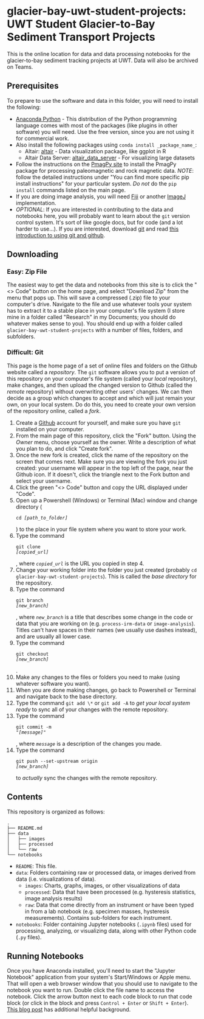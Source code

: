 # glacier-bay-uwt-student-projects: UWT Student Glacier-to-Bay Sediment Transport Projects

This is the online location for data and data processing notebooks for the glacier-to-bay sediment tracking projects at UWT. Data will also be archived on Teams.

## Prerequisites

To prepare to use the software and data in this folder, you will need to install the following:
- [Anaconda Python](https://www.anaconda.com/download) - This distribution of the Python programming language comes with most of the packages (like plugins in other software) you will need. Use the free version, since you are not using it for commercial work.
- Also install the following packages using `conda install _package_name_`:
  - Altair: [altair](https://anaconda.org/conda-forge/altair) - Data visualization package, like ggplot in R
  - Altair Data Server: [altair_data_server](https://anaconda.org/conda-forge/altair_data_server) - For visualizing large datasets
- Follow the instructions on the [PmagPy site](https://pmagpy.github.io/PmagPy-docs/installation/PmagPy_install.html) to install the PmagPy package for processing paleomagnetic and rock magnetic data. *NOTE*: follow the detailed instructions under "You can find more specific pip install instructions" for your particular system. *Do not*  do the `pip install` commands listed on the main page.
- If you are doing image analysis, you will need [Fiji](https://imagej.net/software/fiji/) or another [ImageJ](https://imagej.net/software/imagej2/) implementation.
- _OPTIONAL_: If you are interested in contributing to the data and notebooks here, you will probably want to learn about the `git` version control system. It's sort of like google docs, but for code (and a lot harder to use...). If you are interested, download [git](https://git-scm.com/) and read [this introduction to using git and github](https://www.digitalocean.com/community/tutorials/how-to-create-a-pull-request-on-github#create-pull-request). 

## Downloading
### Easy: Zip File
The easiest way to get the data and notebooks from this site is to click the "<> Code" button on the home page, and select "Download Zip" from the menu that pops up. This will save a compressed (.zip) file to your computer's drive. Navigate to the file and use whatever tools your system has to extract it to a stable place in your computer's file system (I store mine in a folder called "Research" in my Documents; you should do whatever makes sense to you). You should end up with a folder called `glacier-bay-uwt-student-projects` with a number of files, folders, and subfolders.

### Difficult: Git
This page is the home page of a set of online files and folders on the Github website called a _repository_. The `git` software allows you to put a version of this repository on your computer's file system (called your _local_ repository), make changes, and then upload the changed version to Github (called the _remote_ repository) without overwriting other users' changes. We can then decide as a group which changes to accept and which will just remain your own, on your local system. Do do this, you need to create your own version of the repository online, called a _fork_.

1. Create a [Github](https://github.com/) account for yourself, and make sure you have `git` installed on your computer.
2. From the main page of this repository, click the "Fork" button. Using the _Owner_ menu, choose yourself as the owner. Write a description of what you plan to do, and click "Create fork".
3. Once the new fork is created, click the name of the repository on the screen that comes next. Make sure you are viewing the fork you just created: your username will appear in the top left of the page, near the Github icon. If it doesn't, click the triangle next to the Fork button and select your username.
4. Click the green "<> Code" button and copy the URL displayed under "Code".
5. Open up a Powershell (Windows) or Terminal (Mac) window and change directory (<pre><code>cd <i>[path_to_folder]</i></code></pre>) to the place in your file system where you want to store your work.
6. Type the command <pre><code>git clone <i>[copied_url]</i></code></pre>, where _`copied_url`_ is the URL you copied in step 4.
7. Change your working folder into the folder you just created (probably `cd glacier-bay-uwt-student-projects`). This is called the _base directory_ for the repository.
8. Type the command <pre><code>git branch <i>[new_branch]</i></code></pre>, where _`new_branch`_ is a title that describes some change in the code or data that you are working on (e.g. `process-irm-data` or `image-analysis`). Titles can't have spaces in their names (we usually use dashes instead), and are usually all lower case.
9. Type the command <pre><code>git checkout <i>[new_branch]</i></code></pre>.
10. Make any changes to the files or folders you need to make (using whatever software you want).
11. When you are done making changes, go back to Powershell or Terminal and navigate back to the base directory.
12. Type the command `git add \*` or `git add -A` to _get your local system ready_ to sync all of your changes with the remote repository.
13. Type the command <pre><code>git commit -m "<i>[message]</i>"</code></pre>, where _`message`_ is a description of the changes you made.
14. Type the command <pre><code>git push --set-upstream origin <i>[new_branch]</i></code></pre> to _actually_ sync the changes with the remote repository.

 ## Contents
 This repository is organized as follows:
 ```
.
├── README.md
├── data
│   ├── images
│   ├── processed
│   └── raw
└── notebooks
```
- `README`: This file.
- `data`: Folders containing raw or processed data, or images derived from data (i.e. visualizations of data).
  -   `images`:  Charts, graphs, images, or other visualizations of data
  -   `processed`: Data that have been processed (e.g. hysteresis statistics, image analysis results)
  -   `raw`: Data that come directly from an instrument or have been typed in from a lab notebook (e.g. specimen masses, hysteresis measurements). Contains sub-folders for each instrument.
-   `notebooks`: Folder containing Jupyter notebooks (`.ipynb` files) used for processing, analyzing, or visualizing data, along with other Python code (`.py` files).

 ## Running Notebooks
 Once you have Anaconda installed, you'll need to start the "Jupyter Notebook" application from your system's Start/Windows or Apple menu. That will open a web browser window that you should use to navigate to the notebook you want to run. Double click the file name to access the notebook. Click the arrow button next to each code block to run that code block (or click in the block and press `Control + Enter` or `Shift + Enter`). [This blog post](https://www.dataquest.io/blog/jupyter-notebook-tutorial/) has additional helpful background.
